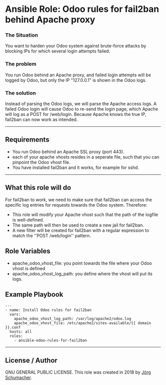 # Ansible Role: Odoo rules for fail2ban behind Apache proxy

### The Situation
You want to harden your Odoo system against brute-force attacks by blocking IPs for which several login attempts failed.
### The problem
You run Odoo behind an Apache proxy, and failed login attempts will be logged by Odoo, but only the IP "127.0.0.1" 
is shown in the Odoo logs.
### The solution
Instead of parsing the Odoo logs, we will parse the Apache access logs. A failed Odoo login
will cause Odoo to re-send the login page, which Apache will log as a POST for /web/login.
Because Apache knows the true IP, fail2ban can now work as intended. 

---
## Requirements
 - You run Odoo behind an Apache SSL proxy (port 443).
 - each of your apache vhosts resides in a seperate file, such that you can pinpoint the Odoo vhost file.
 - You have installed fail2ban and it works, for example for sshd.
 ---
 
## What this role will do
For fail2ban to work, we need to make sure that fail2ban can access the 
specific log entries for requests towards the Odoo system. Therefore:
 - This role will modify your Apache vhost such that the path of the logfile is well-defined.
 - The same path will then be used to create a new jail for fail2ban.
 - A new filter will be created for fail2ban with a regular expression to match the ''POST /web/login'' pattern.
## Role Variables
 - apache_odoo_vhost_file: you point towards the file where your Odoo vhost is defined
 - apache_odoo_vhost_log_path: you define where the vhost will put its logs.
## Example Playbook
    ---
    - name: Install Odoo rules for fail2ban
      vars:
        apache_odoo_vhost_log_path: /var/log/apache2/odoo.log
        apache_odoo_vhost_file: /etc/apache2/sites-available/{{ domain }}.conf
      hosts: all
      roles:
        - ansible-odoo-rules-for-fail2ban

 ---
## License / Author

GNU GENERAL PUBLIC LICENSE. This role was created in 2018 by [Jörg Schumacher](https://www.ehanse.de/).
